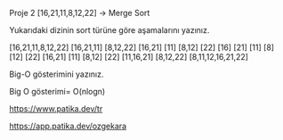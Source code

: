Proje 2
[16,21,11,8,12,22] -> Merge Sort

Yukarıdaki dizinin sort türüne göre aşamalarını yazınız.

[16,21,11,8,12,22]
[16,21,11]     [8,12,22]
[16,21]   [11]     [8,12]   [22]
[16] [21]  [11]     [8] [12] [22]
[16,21]  [11]     [8,12]  [22]
[11,16,21]     [8,12,22]
[8,11,12,16,21,22]

Big-O gösterimini yazınız.

Big O gösterimi= O(nlogn)

https://www.patika.dev/tr 

https://app.patika.dev/ozgekara
